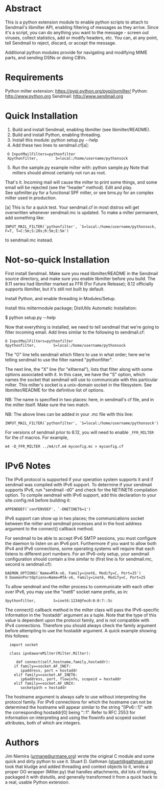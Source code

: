 # Abstract

This is a python extension module to enable python scripts to attach to
Sendmail's libmilter API, enabling filtering of messages as they arrive.
Since it's a script, you can do anything you want to the message - screen
out viruses, collect statistics, add or modify headers, etc.  You can, at
any point, tell Sendmail to reject, discard, or accept the message.

Additional python modules provide for navigating and modifying MIME parts, and
sending DSNs or doing CBVs.

# Requirements 

Python milter extension: https://pypi.python.org/pypi/pymilter/
Python: http://www.python.org
Sendmail: http://www.sendmail.org

# Quick Installation

 1. Build and install Sendmail, enabling libmilter (see libmilter/README).
 2. Build and install Python, enabling threading.
 3. Install this module: python setup.py --help
 4. Add these two lines to sendmail.cf[a]:
```
 O InputMailFilters=pythonfilter
 Xpythonfilter,        S=local:/home/username/pythonsock
```
 5. Run the sample.py example milter with: python sample.py
 Note that milters should almost certainly not run as root.

That's it.  Incoming mail will cause the milter to print some things, and
some email will be rejected (see the "header" method).  Edit and play.  
See spfmilter.py for a functional SPF milter, or see bms.py for an complex
milter used in production.

[a] This is for a quick test.  Your sendmail.cf in most distros will get
overwritten whenever sendmail.mc is updated.  To make a milter permanent,
add something like:
```
INPUT_MAIL_FILTER(`pythonfilter', `S=local:/home/username/pythonsock, F=T, T=C:5m;S:20s;R:5m;E:5m')
```
to sendmail.mc instead.

# Not-so-quick Installation

First install Sendmail.  Make sure you read libmilter/README in the Sendmail
source directory, and make sure you enable libmilter before you build.  The
8.11 series had libmilter marked as FFR (For Future Release); 8.12
officially supports libmilter, but it's still not built by default.

Install Python, and enable threading in Modules/Setup.

Install this miltermodule package; DistUtils Automatic Installation:

$ python setup.py --help

Now that everything is installed, we need to tell sendmail that we're going
to filter incoming email.  Add lines similar to the following to
sendmail.cf:
```
O InputMailFilters=pythonfilter
Xpythonfilter,        S=local:/home/username/pythonsock
```
The "O" line tells sendmail which filters to use in what order; here we're
telling sendmail to use the filter named "pythonfilter".

The next line, the "X" line (for "eXternal"), lists that filter along with
some options associated with it.  In this case, we have the "S" option, which
names the socket that sendmail will use to communicate with this particular
milter.  This milter's socket is a unix-domain socket in the filesystem.
See libmilter/README for the definitive list of options.

NB: The name is specified in two places: here, in sendmail's cf file, and
in the milter itself.  Make sure the two match.

NB: The above lines can be added in your .mc file with this line:
```
INPUT_MAIL_FILTER(`pythonfilter', `S=local:/home/username/pythonsock')
```
For versions of sendmail prior to 8.12, you will need to enable
`_FFR_MILTER` for the cf macros.  For example,
```
m4 -D_FFR_MILTER ../m4/cf.m4 myconfig.mc > myconfig.cf
```
# IPv6 Notes

The IPv6 protocol is supported if your operation system supports it
and if sendmail was compiled with IPv6 support.  To determine if your
sendmail supports IPv6, run "sendmail -d0" and check for the NETINET6
compilation option.  To compile sendmail with IPv6 support, add this
declaration to your site.config.m4 before building it:
```
APPENDDEF(`confENVDEF', `-DNETINET6=1')
```
IPv6 support can show up in two places; the communications socket
between the milter and sendmail processes and in the host address
argument to the connect() callback method.

For sendmail to be able to accept IPv6 SMTP sessions, you must
configure the daemon to listen on an IPv6 port.  Furthermore if you
want to allow both IPv4 and IPv6 connections, some operating systems
will require that each listens to different port numbers.  For an
IPv6-only setup, your sendmail configuration should contain a line
similar to (first line is for sendmail.mc, second is sendmail.cf):
```
DAEMON_OPTIONS(`Name=MTA-v6, Family=inet6, Modify=C, Port=25')
O DaemonPortOptions=Name=MTA-v6, Family=inet6, Modify=C, Port=25
```
To allow sendmail and the milter process to communicate with each
other over IPv6, you may use the "inet6" socket name prefix, as in:
```
Xpythonfilter,        S=inet6:1234@fec0:0:0:7::5c
```
The connect() callback method in the milter class will pass the
IPv6-specific information in the 'hostaddr' argument as a tuple.  Note
that the type of this value is dependent upon the protocol family, and
is not compatible with IPv4 connections.  Therefore you should always
check the family argument before attempting to use the hostaddr
argument.  A quick example showing this follows:
```
  import socket
  
  class ipv6awareMilter(Milter.Milter):
     
     def connect(self,hostname,family,hostaddr):
	if family==socket.AF_INET:
	   ipaddress, port = hostaddr
	elif family==socket.AF_INET6:
	   ip6address, port, flowinfo, scopeid = hostaddr
	elif family==socket.AF_UNIX:
	   socketpath = hostaddr
```
The hostname argument is always safe to use without interpreting the
protocol family.  For IPv6 connections for which the hostname can not
be determined the hostname will appear similar to the string
"[IPv6:::1]" with the corresponding hostaddr[0] being "::1".  Refer to
RFC 2553 for information on interpreting and using the flowinfo and
scopeid socket attributes, both of which are integers.

# Authors

Jim Niemira (urmane@urmane.org) wrote the original C module and some quick
and dirty python to use it.  Stuart D. Gathman (stuart@gathman.org) took that
kludge and added threading and context objects to it, wrote a proper OO
wrapper (Milter.py) that handles attachments, did lots of testing, packaged
it with distutils, and generally transformed it from a quick hack to a
real, usable Python extension.
